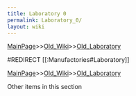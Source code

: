 ```yaml
---
title: Laboratory 0
permalink: Laboratory_0/
layout: wiki
---
```


[MainPage](/keeperrl_wiki/ "wikilink")>>[Old_Wiki](/keeperrl_wiki/Old_Wiki "wikilink")>>[Old_Laboratory](/keeperrl_wiki/Old_Laboratory "wikilink")

#REDIRECT [[:Manufactories#Laboratory]]

[MainPage](/keeperrl_wiki/ "wikilink")>>[Old_Wiki](/keeperrl_wiki/Old_Wiki "wikilink")>>[Old_Laboratory](/keeperrl_wiki/Old_Laboratory "wikilink")

Other items in this section
